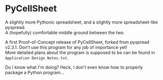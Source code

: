 # PyCellSheet

A slightly more Pythonic spreadsheet, and a slightly more spreadsheet-like pyspread.  
A (hopefully) comfortable middle ground between the two.

A first Proof-of-Concept release of PyCellSheet, forked from pyspread v2.3.1.
Don't use this program for any job of importance yet!  
More detailed plans about the program is supposed to be can be found in `Application Design Notes.txt`.

Do I know what I'm doing? Heck, I don't even know how to properly package a Python program...
